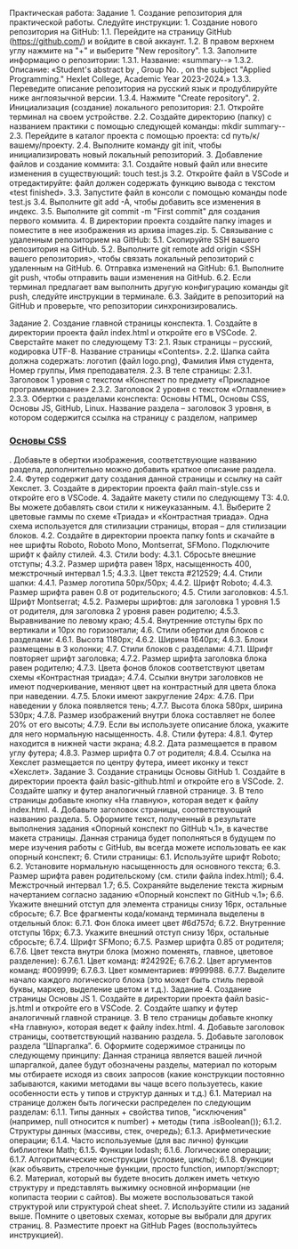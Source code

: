 Практическая работа:
Задание 1. Создание репозитория для практической работы.
Следуйте инструкции:
    1. Создание нового репозитория на GitHub:
        1.1. Перейдите на страницу GitHub (https://github.com/) и войдите в свой аккаунт.
        1.2. В правом верхнем углу нажмите на "+" и выберите "New repository".
        1.3. Заполните информацию о репозитории:
            1.3.1. Название: «summary-<surname>-<group-number>»
            1.3.2. Описание: 
«Student's abstract by <name> <surname>, Group No. <group-number>, on the subject "Applied Programming." 
Hexlet College, Academic Year 2023-2024.»
            1.3.3. Переведите описание репозитория на русский язык и продублируйте ниже англоязычной версии.
            1.3.4. Нажмите "Create repository".
    2. Инициализация (создание) локального репозитория:
        2.1. Откройте терминал на своем устройстве.
        2.2. Создайте директорию (папку) с названием практики с помощью следующей команды: mkdir summary-<surname>-<group-number>
        2.3. Перейдите в каталог проекта с помощью проекта: cd путь/к/вашему/проекту.
        2.4. Выполните команду git init, чтобы инициализировать новый локальный репозиторий.
    3. Добавление файлов и создание коммита:
        3.1. Создайте новый файл или внесите изменения в существующий: touch test.js
        3.2. Откройте файл в VSCode и отредактируйте: файл должен содержать функцию вывода с текстом «test finished».
        3.3. Запустите файл в консоли с помощью команды node test.js
        3.4. Выполните git add -A, чтобы добавить все изменения в индекс.
        3.5. Выполните git commit -m "First commit" для создания первого коммита.
    4. В директории проекта создайте папку images и поместите в нее изображения из архива images.zip.
    5. Связывание с удаленным репозиторием на GitHub:
        5.1. Скопируйте SSH вашего репозитория на GitHub.
        5.2. Выполните git remote add origin <SSH вашего репозитория>, чтобы связать локальный репозиторий с удаленным на GitHub.
    6. Отправка изменений на GitHub:
        6.1. Выполните git push, чтобы отправить ваши изменения на GitHub.
        6.2. Если терминал предлагает вам выполнить другую конфигурацию команды git push, следуйте инструкции в терминале.
        6.3. Зайдите в репозиторий на GitHub и проверьте, что репозитории синхронизировались.

Задание 2. Создание главной страницы конспекта.
    1. Создайте в директории проекта файл index.html и откройте его в VSCode.
    2. Сверстайте макет по следующему ТЗ:
        2.1. Язык страницы – русский, кодировка UTF-8. Название страницы «Contents».
        2.2. Шапка сайта должна содержать: логотип (файл logo.png), Фамилия Имя студента, Номер группы, Имя преподавателя.
        2.3. В теле страницы: 
            2.3.1.  Заголовок 1 уровня с текстом «Конспект по предмету «Прикладное программирование»
            2.3.2.  Заголовок 2 уровня с текстом «Оглавление»
            2.3.3.  Обертки с разделами конспекта: Основы HTML, Основы CSS, Основы JS, GitHub, Linux. Название раздела – заголовок 3 уровня, в котором содержится ссылка на страницу с разделом, например <h3><a href=”basic-css.html”>Основы CSS</a></h3>. 
Добавьте в обертки изображения, соответствующие названию раздела, дополнительно можно добавить краткое описание раздела. 
        2.4. Футер содержит дату создания данной страницы и ссылку на сайт Хекслет.
    3. Создайте в директории проекта файл main-style.css и откройте его в VSCode.
    4. Задайте макету стили по следующему ТЗ:
        4.0. Вы можете добавлять свои стили к нижеуказанным.
        4.1. Выберите 2 цветовые гаммы по схеме «Триада» и «Контрастная триада». Одна схема используется для стилизации страницы, вторая – для стилизации блоков.
        4.2. Создайте в директории проекта папку fonts и скачайте в нее шрифты Roboto, Roboto Mono, Montserrat, SFMono. Подключите шрифт к файлу стилей.
        4.3. Стили body:
            4.3.1.  Сбросьте внешние отступы;
            4.3.2.  Размер шрифта равен 18px, насыщенность 400, межстрочный интервал 1.5;
            4.3.3.  Цвет текста #212529;
        4.4. Стили шапки:
            4.4.1.  Размер логотипа 50px/50px;
            4.4.2.  Шрифт Roboto;
            4.4.3.  Размер шрифта равен 0.8 от родительского;
        4.5. Стили заголовков:
            4.5.1.  Шрифт Montserrat;
            4.5.2.  Размеры шрифтов: для заголовка 1 уровня 1.5 от родителя, для заголовка 2 уровня равен родителю;
            4.5.3.  Выравнивание по левому краю;
            4.5.4.  Внутренние отступы 6px по вертикали и 10px по горизонтали;
        4.6. Стили обертки для блоков с разделами:
            4.6.1.  Высота 1180px;
            4.6.2.  Ширина 1640px;
            4.6.3.  Блоки размещены в 3 колонки;
        4.7. Стили блоков с разделами:
            4.7.1.  Шрифт повторяет шрифт заголовка;
            4.7.2.  Размер шрифта заголовка блока равен родителю;
            4.7.3.  Цвета фонов блоков соответствуют цветам схемы «Контрастная триада»;
            4.7.4.  Ссылки внутри заголовков не имеют подчеркивание, меняют цвет на контрастный для цвета блока при наведении.
            4.7.5.  Блоки имеют закругление 24px:
            4.7.6.  При наведении у блока появляется тень;
            4.7.7.   Высота блока 580px, ширина 530px;
            4.7.8.  Размер изображений внутри блока составляет не более 20% от его высоты;
            4.7.9.  Если вы используете описание блока, укажите для него нормальную насыщенность.
        4.8. Стили футера:
            4.8.1.  Футер находится в нижней части экрана;
            4.8.2.  Дата размещается в правом углу футера;
            4.8.3.  Размер шрифта 0.7 от родителя;
            4.8.4.  Ссылка на Хекслет размещается по центру футера, имеет иконку и текст «Хекслет».
Задание 3. Создание страницы Основы GitHub
    1. Создайте в директории проекта файл basic-github.html и откройте его в VSCode.
    2. Создайте шапку и футер аналогичный главной странице.
    3. В тело страницы добавьте кнопку «На главную», которая ведет к файлу index.html.
    4. Добавьте заголовок страницы, соответствующий названию раздела.
    5. Оформите текст, полученный в результате выполнения задания «Опорный конспект по GitHub ч.1», в качестве макета страницы. Данная страница будет пополняться в будущем по мере изучения работы с GitHub, вы всегда можете использовать ее как опорный конспект;
    6. Стили страницы:
        6.1. Используйте шрифт Roboto;
        6.2. Установите нормальную насыщенность для основного текста;
        6.3. Размер шрифта равен родительскому (см. стили файла index.html);
        6.4. Межстрочный интервал 1.7;
        6.5. Сохраняйте выделение текста жирным начертанием согласно заданию «Опорный конспект по GitHub ч.1»;
        6.6. Укажите внешний отступ для элемента страницы снизу 16px, остальные сбросьте;
        6.7. Все фрагменты кода/команд терминала выделены в отдельный блок:
            6.7.1.  Фон блока имеет цвет #6d757d;
            6.7.2.  Внутренние отступы 16px;
            6.7.3.  Укажите внешний отступ снизу 16px, остальные сбросьте;
            6.7.4.  Шрифт SFMono;
            6.7.5.  Размер шрифта 0.85 от родителя;
            6.7.6.  Цвет текста внутри блока (можно поменять, главное, цветовое разделение):
                6.7.6.1. Цвет команд: #24292E;
                6.7.6.2. Цвет аргументов команд: #009999;
                6.7.6.3. Цвет комментариев: #999988.
            6.7.7.  Выделите начало каждого логического блока (это может быть стиль первой буквы, маркер, выделение цветом и т.д.).
Задание 4. Создание страницы Основы JS
    1. Создайте в директории проекта файл basic-js.html и откройте его в VSCode.
    2. Создайте шапку и футер аналогичный главной странице.
    3. В тело страницы добавьте кнопку «На главную», которая ведет к файлу index.html.
    4. Добавьте заголовок страницы, соответствующий названию раздела.
    5. Добавьте заголовок раздела “Шпаргалка”.
    6. Оформите содержимое страницы по следующему принципу:
Данная страница является вашей личной шпаргалкой, далее будут обозначены разделы, материал по которым мы отбираете исходя из своих запросов (какие конструкции постоянно забываются, какими методами вы чаще всего пользуетесь, какие особенности есть у типов и структур данных и т.д.)
        6.1. Материал на странице должен быть логически распределен по следующим разделам: 
            6.1.1. Типы данных + свойства типов, "исключения" (например, null относится к number) + методы (типа .isBoolean());
            6.1.2. Структуры данных (массивы, стек, очередь);
            6.1.3. Арифметические операции;
            6.1.4. Часто используемые (для вас лично) функции библиотеки Math;
            6.1.5. Функции lodash;
            6.1.6. Логические операции;
            6.1.7. Алгоритмические конструкции (условие, циклы);
            6.1.8. Функции (как объявить, стрелочные функции, просто function, импорт/экспорт;
        6.2. Материал, который вы будете вносить должен иметь четкую структуру и представлять выжимку основной информации (не копипаста теории с сайтов). Вы можете воспользоваться такой структурой или структурой cheat sheet.
    7.  Используйте стили из заданий выше. Помните о цветовых схемах, которые вы выбрали для других страниц.
    8. Разместите проект на GitHub Pages (воспользуйтесь инструкцией).